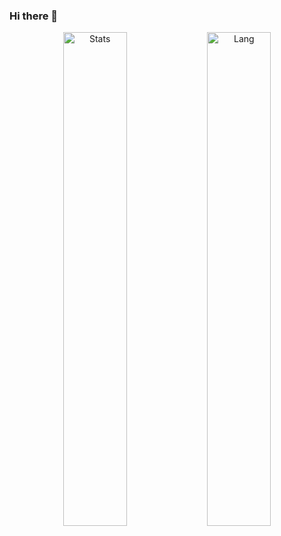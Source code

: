 ### Hi there 👋

<p align="center">
  <img alt="Stats" src="https://github-readme-stats.vercel.app/api?username=saffronjam&count_private=true&hide=stars,issues&show_icons=true&theme=nord"/ width = 45%>
  <img alt="Lang" src="https://github-readme-stats.vercel.app/api/top-langs/?username=saffronjam&layout=compact&hide=glsl,CMake&theme=nord"/ width = 45%>
</p>
